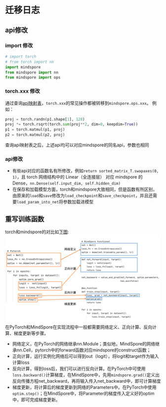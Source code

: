 # 迁移日志
## api修改
### import 修改
```python
# import torch
# from torch import nn
import mindspore
from mindspore import nn
from mindspore import ops
```
### torch.xxx 修改
通过查询[api映射表](https://www.mindspore.cn/docs/zh-CN/master/note/api_mapping/pytorch_api_mapping.html)，`torch.xxx`的常见操作都被转移到`mindspore.ops.xxx`。
例如：
```python
proj = torch.randn(p1.shape[1], 128)
proj *= torch.rsqrt(torch.sum(proj**2, dim=0, keepdim=True))
p1 = torch.matmul(p1, proj)
p2 = torch.matmul(p2, proj)
```
查询api映射表之后，上述api均可以对应mindspore的同名api，参数也相同
### api修改
- 有些api对应的函数名有所修改，例如`return sorted_matrix_T.swapaxes(0, 1)`，且 torch 网络结构中的 Linear（全连接层） 对应 mindspore 的 Dense，`nn.Dense(self.input_dim, self.hidden_dim)`
- 在保存和加载模型方面，torch和mindspore大致相同，但是函数有所区别，由原来的`load`和`save`修改为`load_checkpoint`和`save_checkpoint`，并且还需要`load_param_into_net`将参数加载进模型

## 重写训练函数
torch和mindspore的对比如[下图](https://www.mindspore.cn/docs/zh-CN/master/migration_guide/typical_api_comparision.html):
![torch和mindspore对比图](image.png)
在PyTorch和MindSpore在实现流程中一般都需要网络定义、正向计算、反向计算、梯度更新等步骤。

- 网络定义，在PyTorch的网络继承nn.Module；类似地，MindSpore的网络继承nn.Cell，pytorch中的forward函数对应mindspore的construct函数；
- 正向计算，运行实例化网络后可以得到out（logit），将logit和target作为输入计算loss
- 反向计算，得到loss后，我们可以进行反向计算。在PyTorch中可使用`loss.backward()`计算梯度，在MindSpore中，先用`mindspore.grad()`定义出反向传播方程net_backward，再将输入传入net_backward中，即可计算梯度
- 梯度更新，将计算后的梯度更新到网络的Parameters中。在PyTorch中使用`optim.step()`；在MindSpore中，将Parameter的梯度传入定义好的optim中，即可完成梯度更新。